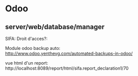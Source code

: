# Odoo
server/web/database/manager
--
   
SIFA: Droit d'acces?:  

Module odoo backup auto:  
http://www.odoo.yenthevg.com/automated-backups-in-odoo/ 

vue html d'un report:  
http://localhost:8089/report/html/sifa.report_declaration1/70 

